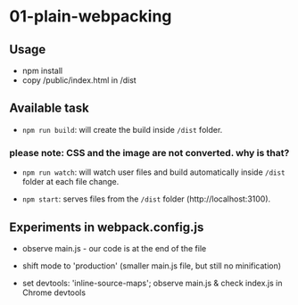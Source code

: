 # 01-plain-webpacking

## Usage

- npm install
- copy /public/index.html in /dist

## Available task

- `npm run build`: will create the build inside `/dist` folder.

### please note: CSS and the image are not converted. why is that?

- `npm run watch`: will watch user files and build automatically inside `/dist` folder at each file change.

- `npm start`: serves files from the `/dist` folder (http://localhost:3100).

## Experiments in webpack.config.js

- observe main.js - our code is at the end of the file

- shift mode to 'production' (smaller main.js file, but still no minification)

- set devtools: 'inline-source-maps'; observe main.js & check index.js in Chrome devtools
